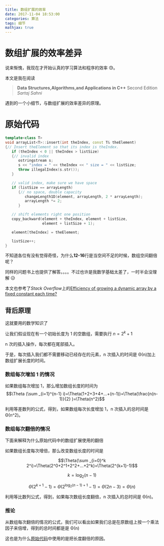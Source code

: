 ```yaml
---
title: 数组扩展的效率
date: 2017-11-04 18:53:00
categories: 算法
tags: 细节
mathjax: true
---
```


# 数组扩展的效率差异

说来惭愧，我现在才开始认真的学习算法和程序的效率 😓。

本文是我在阅读

> **Data Structures,Algorithms,and Applications in C++** Second Edition
> _Sartaj Sahni_

遇到的一个小细节，与数组扩展的效率差异的原理。

<!--more-->

# 原始代码

```c++
template<class T>
void arrayList<T>::insert(int theIndex, const T& theElement)
{// Insert theElement so that its index is theIndex.
   if (theIndex < 0 || theIndex > listSize)
   {// invalid index
      ostringstream s;
      s << "index = " << theIndex << " size = " << listSize;
      throw illegalIndex(s.str());
   }

   // valid index, make sure we have space
   if (listSize == arrayLength)
      {// no space, double capacity
         changeLength1D(element, arrayLength, 2 * arrayLength);
         arrayLength *= 2;
      }

   // shift elements right one position
   copy_backward(element + theIndex, element + listSize,
                 element + listSize + 1);

   element[theIndex] = theElement;

   listSize++;
}
```

不知道各位有没有觉得奇怪，为什么**12-16**行是当空间不足的时候，数组空间翻倍呢？

同样的问题书上也提供了解答。。。。不过也许是我数学基础太差了，一时半会没理解 😥

本文也参考了*Stack Overflow*上的[Efficiency of growing a dynamic array by a fixed constant each time?](https://stackoverflow.com/questions/19146037/efficiency-of-growing-a-dynamic-array-by-a-fixed-constant-each-time)

## 背后原理

这就要用的数学知识了

让我们假设现在有一个初始长度为 1 的空数组，需要执行 $n=2^k+1$

n 次的插入操作，每次都在尾部插入。

于是，每次插入我们都不需要移动已经存在的元素，n 次插入的时间是 Θ(n)加上数组扩展长度的时间。

### 数组每次增加 1 的情况

如果数组每次增加 1，那么增加数组长度的时间为
$$\Theta (\sum _{i=1}^{n-1} i)=\Theta(1+2+3+4+...+(n-1))=\Theta(\frac{n(n-1)}{2} )=\Theta(n^2)$$

利用等差数列的公式，得到，如果数组每次长度增加 1，n 次插入的总时间是 Θ(n^2)。

### 数组每次翻倍的情况

下面来解释为什么原始代码中的数组扩展使用的翻倍

如果数组长度每次增倍，那么改变数组长度的时间是

$$\Theta(\sum _{i=0}^k 2^i)=\Theta(2^0+2^1+2^2+...+2^k)=\Theta(2^{k+1}-1)$$

$$k={\log _2(n-1)}$$

$$\Theta(2^{k+1}-1)=\Theta(2^{\log _2(n-1)+1}-1)=\Theta(2n-3)=\Theta(n)$$

利用等比数列公式，得到，如果每次数组长度翻倍，n 次插入的总时间是 Θ(n)。

### 推论

从数组每次翻倍的情况的公式，我们可以看出如果我们总是在原数组上按一个乘法因子来倍增，得到的总时间都是是 Θ(n)

这也是为什么[原始代码](#原始代码)中使用的是把长度翻倍的原因。
